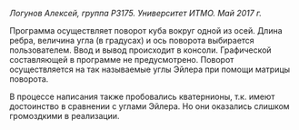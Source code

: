 _Логунов Алексей, группа Р3175.
Университет ИТМО.
Май 2017 г._

Программа осуществляет поворот куба вокруг одной из осей.
Длина ребра, величина угла (в градусах) и ось поворота выбирается пользователем.
Ввод и вывод происходит в консоли. Графической составляющей в программе не предусмотрено.
Поворот осуществляется на так называемые углы Эйлера при помощи матрицы поворота.

В процессе написания также пробовались кватернионы, т.к. имеют достоинство в сравнении с углами Эйлера.
Но они оказались слишком громоздкими в реализации.
